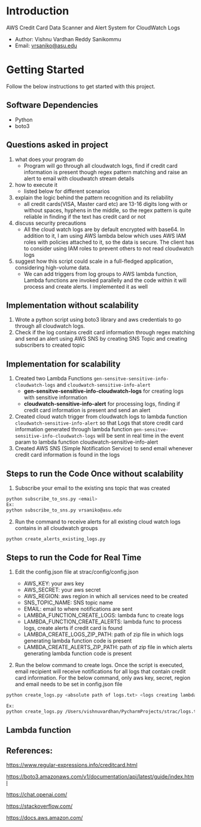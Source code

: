 # Introduction

AWS Credit Card Data Scanner and Alert System for CloudWatch Logs

- Author: Vishnu Vardhan Reddy Sanikommu
- Email: vrsaniko@asu.edu

# Getting Started

Follow the below instructions to get started with this project.

## Software Dependencies

- Python
- boto3

## Questions asked in project

1. what does your program do
   - Program will go through all cloudwatch logs, find if credit card information is present though regex pattern matching and raise an alert to email with cloudwatch stream details
2. how to execute it
   - listed below for different scenarios
3. explain the logic behind the pattern recognition and its reliability
   - all credit cards(VISA, Master card etc) are 13-16 digits long with or without spaces, hyphens in the middle, so the regex pattern is quite reliable in finding if the text has credit card or not
4. discuss security precautions
   - All the cloud watch logs are by default encrypted with base64. In addition to it, I am using AWS lambda below which uses AWS IAM roles with policies attached to it, so the data is secure. The client has to consider using IAM roles to prevent others to not read cloudwatch logs
5. suggest how this script could scale in a full-fledged application, considering high-volume data.
   - We can add triggers from log groups to AWS lambda function, Lambda functions are invoked parallelly and the code within it will process and create alerts. I implemented it as well

## Implementation without scalability

1. Wrote a python script using boto3 library and aws credentials to go through all cloudwatch logs.
2. Check if the log contains credit card information through regex matching and send an alert using AWS SNS by creating SNS Topic and creating subscribers to created topic

## Implementation for scalability

1. Created two Lambda Functions `gen-sensitve-sensitive-info-cloudwatch-logs` and `cloudwatch-sensitive-info-alert`
   - **gen-sensitve-sensitive-info-cloudwatch-logs** for creating logs with sensitive information
   - **cloudwatch-sensitive-info-alert** for processing logs, finding if credit card information is present and send an alert
2. Created cloud watch trigger from cloudwatch logs to lambda function `cloudwatch-sensitive-info-alert` so that Logs that store credit card information generated through lambda function `gen-sensitve-sensitive-info-cloudwatch-logs` will be sent in real time in the event param to lambda function cloudwatch-sensitive-info-alert
3. Created AWS SNS (Simple Notification Service) to send email whenever credit card information is found in the logs


## Steps to run the Code Once without scalability

1. Subscribe your email to the existing sns topic that was created
```sh
python subscribe_to_sns.py <email>
Ex:
python subscribe_to_sns.py vrsaniko@asu.edu 
```

2. Run the command to receive alerts for all existing cloud watch logs contains in all cloudwatch groups
```sh
python create_alerts_existing_logs.py
```



## Steps to run the Code for Real Time

1. Edit the config.json file at strac/config/config.json
   - AWS_KEY: your aws key
   - AWS_SECRET: your aws secret
   - AWS_REGION: aws region in which all services need to be created
   - SNS_TOPIC_NAME: SNS topic name
   - EMAIL: email to where notifications are sent
   - LAMBDA_FUNCTION_CREATE_LOGS: lambda func to create logs
   - LAMBDA_FUNCTION_CREATE_ALERTS: lambda func to process logs, create alerts if credit card is found
   - LAMBDA_CREATE_LOGS_ZIP_PATH: path of zip file in which logs generating lambda function code is present
   - LAMBDA_CREATE_ALERTS_ZIP_PATH: path of zip file in which alerts generating lambda function code is present


2. Run the below command to create logs. Once the script is executed, email recipient will receive notifications for all logs that contain credit card information. For the below command, only aws key, secret, region and email needs to be set in config.json file

```sh
python create_logs.py <absolute path of logs.txt> <logs creating lambda function name>

Ex:
python create_logs.py /Users/vishnuvardhan/PycharmProjects/strac/logs.txt gen-sensitve-sensitive-info-cloudwatch-logs
```

## Lambda function




## References:

https://www.regular-expressions.info/creditcard.html

https://boto3.amazonaws.com/v1/documentation/api/latest/guide/index.html

https://chat.openai.com/

https://stackoverflow.com/

https://docs.aws.amazon.com/